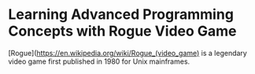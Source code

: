 # Learning Advanced Programming Concepts with Rogue Video Game

[Rogue](https://en.wikipedia.org/wiki/Rogue_(video_game) is a legendary video game first published in 1980 for Unix mainframes.